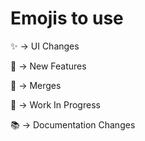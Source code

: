 # Emojis to use

:sparkles: -> UI Changes

:rocket: -> New Features

:twisted_rightwards_arrows: -> Merges

:construction: -> Work In Progress

:books: -> Documentation Changes
